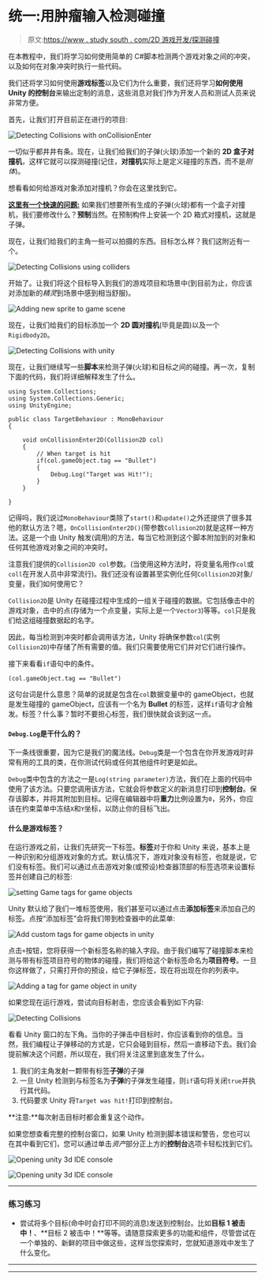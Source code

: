 # 统一:用肿瘤输入检测碰撞

> 原文:[https://www . study south . com/2D 游戏开发/探测碰撞](https://www.studytonight.com/game-development-in-2D/detecting-collisions)

在本教程中，我们将学习如何使用简单的 C#脚本检测两个游戏对象之间的冲突，以及如何在对象冲突时执行一些代码。

我们还将学习如何使用**游戏标签**以及它们为什么重要，我们还将学习**如何使用 Unity 的控制台**来输出定制的消息，这些消息对我们作为开发人员和测试人员来说非常方便。

首先，让我们打开目前正在进行的项目:

![Detecting Collisions with onCollisionEnter](../Images/2d8a5d96afe4faf067996cefc6f3596c.png)

一切似乎都井井有条。现在，让我们给我们的子弹(火球)添加一个新的 **2D 盒子对撞机**，这样它就可以探测碰撞(记住，**对撞机**实际上是定义碰撞的东西，而不是*刚体*)。

想看看如何给游戏对象添加对撞机？你会在这里找到它。

**<u>这里有一个快速的问题:</u>** 如果我们想要所有生成的子弹(火球)都有一个盒子对撞机，我们要修改什么？**预制**当然。在预制构件上安装一个 2D 箱式对撞机，这就是子弹。

现在，让我们给我们的主角一些可以拍摄的东西。目标怎么样？我们这附近有一个。

![Detecting Collisions using colliders](../Images/93486aa96f34a4ba21e97f5f6092084d.png)

开始了。让我们将这个目标导入到我们的游戏项目和场景中(到目前为止，你应该对添加新的*精灵*到场景中感到相当舒服)。

![Adding new sprite to game scene](../Images/621853dc884f582d76ba477a3252bfa4.png)

现在，让我们给我们的目标添加一个 **2D 圆对撞机**(毕竟是圆)以及一个`Rigidbody2D`。

![Detecting Collisions with unity](../Images/15be25570396f29533a45bf22302e489.png)

现在，让我们继续写一些**脚本**来检测子弹(火球)和目标之间的碰撞。再一次，复制下面的代码，我们将详细解释发生了什么。

```
using System.Collections;
using System.Collections.Generic;
using UnityEngine;

public class TargetBehaviour : MonoBehaviour
{

    void onCollisionEnter2D(Collision2D col) 
    {
        // When target is hit
        if(col.gameObject.tag == "Bullet")
        {
            Debug.Log("Target was Hit!");
        }
    }

}
```

记得吗，我们说过`MonoBehaviour`类除了`start()`和`update()`之外还提供了很多其他的默认方法？嗯，`OnCollisionEnter2D()`(带参数`Collision2D`)就是这样一种方法。这是一个由 Unity 触发(调用)的方法，每当它检测到这个脚本附加到的对象和任何其他游戏对象之间的冲突时。

注意我们提供的`Collision2D col`参数。(当使用这种方法时，将变量名用作`col`或`coll`在开发人员中非常流行)。我们还没有设置甚至实例化任何`Collision2D`对象/变量，我们如何使用它？

`Collision2D`是 Unity 在碰撞过程中生成的一组关于碰撞的数据。它包括像击中的游戏对象，击中的点(存储为一个点变量，实际上是一个`Vector3`)等等。`col`只是我们给这组碰撞数据起的名字。

因此，每当检测到冲突时都会调用该方法，Unity 将确保参数`col`(实例`Collision2D`)中存储了所有需要的值。我们只需要使用它们并对它们进行操作。

接下来看看`if`语句中的条件。

```
(col.gameObject.tag == "Bullet")
```

这句台词是什么意思？简单的说就是包含在`col`数据变量中的 gameObject，也就是发生碰撞的 gameObject，应该有一个名为 **Bullet** 的标签，这样`if`语句才会触发。标签？什么事？暂时不要担心标签，我们很快就会谈到这一点。

#### `Debug.Log`是干什么的？

下一条线很重要，因为它是我们的魔法线。`Debug`类是一个包含在你开发游戏时非常有用的工具的类，在你测试代码或任何其他组件时更是如此。

`Debug`类中包含的方法之一是`Log(string parameter)`方法，我们在上面的代码中使用了该方法。只要您调用该方法，它就会将参数定义的新消息打印到**控制台**。保存该脚本，并将其附加到目标。记得在编辑器中将**重力**比例设置为`0`，另外，你应该在约束菜单中冻结`X`和`Y`坐标，以防止你的目标飞出。

#### 什么是游戏标签？

在运行游戏之前，让我们先研究一下标签。**标签**对于你和 Unity 来说，基本上是一种识别和分组游戏对象的方式。默认情况下，游戏对象没有标签，也就是说，它们没有标签。我们可以通过点击游戏对象(或预设)检查器顶部的标签选项来设置标签并创建自己的标签:

![setting Game tags for game objects](../Images/38ccff05fcd353b0c4e81b9509586cad.png)

Unity 默认给了我们一堆标签使用，我们甚至可以通过点击**添加标签**来添加自己的标签。点按“添加标签”会将我们带到检查器中的此菜单:

![Add custom tags for game objects in unity](../Images/ad8a7cb7f83fa697a51b9b1569af8adb.png)

点击`+`按钮，您将获得一个新标签名称的输入字段。由于我们编写了碰撞脚本来检测与带有标签项目符号的物体的碰撞，我们将给这个新标签命名为**项目符号**。一旦你这样做了，只需打开你的预设，给它子弹标签，现在将出现在你的列表中。

![Adding a tag for game object in unity](../Images/c458e066f3c215f4af9382dfbfa9df91.png)

如果您现在运行游戏，尝试向目标射击，您应该会看到如下内容:

![Detecting Collisions](../Images/c5d953044d7f3db5822a3ff6506ee6a4.png)

看看 Unity 窗口的左下角。当你的子弹击中目标时，你应该看到你的信息。当然，我们编程让子弹移动的方式是，它只会碰到目标，然后一直移动下去。我们会提前解决这个问题，所以现在，我们将关注这里到底发生了什么。

1.  我们的主角发射一颗带有标签**子弹**的子弹
2.  一旦 Unity 检测到与标签名为**子弹**的子弹发生碰撞，则`if`语句将关闭`true`并执行其代码。
3.  代码要求 Unity 将`Target was hit!`打印到控制台。

**注意:**每次射击目标时都会重复这个动作。

如果您想查看完整的控制台窗口，如果 Unity 检测到脚本错误和警告，您也可以在其中看到它们，您可以通过单击*资产*部分正上方的**控制台**选项卡轻松找到它们。

![Opening unity 3d IDE console](../Images/801738903f60089a51e43375569950c9.png)

![Opening unity 3d IDE console](../Images/2f5773fb53916a2422b8f36c42adf741.png)

* * *

### 练习练习

*   尝试将多个目标(命中时会打印不同的消息)发送到控制台。比如**目标 1 被击中！**、**目标 2 被击中！**等等。请随意探索更多的功能和组件，尽管尝试在一个单独的、新鲜的项目中做这些，这样当您探索时，您就知道游戏中发生了什么变化。

* * *

* * *